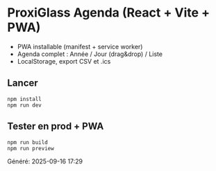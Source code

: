 # ProxiGlass Agenda (React + Vite + PWA)

- PWA installable (manifest + service worker)
- Agenda complet : Année / Jour (drag&drop) / Liste
- LocalStorage, export CSV et .ics

## Lancer
```
npm install
npm run dev
```

## Tester en prod + PWA
```
npm run build
npm run preview
```

Généré: 2025-09-16 17:29
